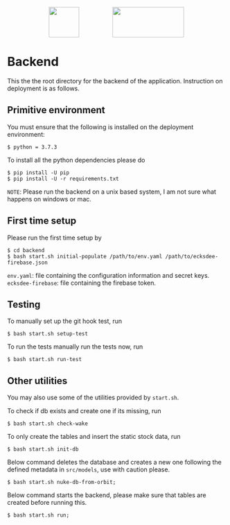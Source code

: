 <p align="center">
   <img src="https://raw.githubusercontent.com/ispark25/cs3900-demo/master/web/public/logo512.png?token=AHJHQ4ZCFCGHCLGVQBRZJA3BBERJK" width="70" height="70" padding="35" align="center"> 
   <img width="70">
   <img src="https://www.unsw.edu.au/sites/all/themes/mobileunswcorporate/logo.png" width="165" height="70" align="center">
 </p>

# Backend

This the the root directory for the backend of the application. Instruction on deployment is as follows.

## Primitive environment

You must ensure that the following is installed on the deployment environment:

```
$ python = 3.7.3
```

To install all the python dependencies please do

```
$ pip install -U pip
$ pip install -U -r requirements.txt
```

`NOTE`: Please run the backend on a unix based system, I am not sure what happens on windows or mac.

## First time setup

Please run the first time setup by

```
$ cd backend
$ bash start.sh initial-populate /path/to/env.yaml /path/to/ecksdee-firebase.json
```

`env.yaml`: file containing the configuration information and secret keys.
`ecksdee-firebase`: file containing the firebase token.

## Testing

To manually set up the git hook test, run

```
$ bash start.sh setup-test
```

To run the tests manually run the tests now, run

```
$ bash start.sh run-test
```

## Other utilities

You may also use some of the utilities provided by `start.sh`.

To check if db exists and create one if its missing, run

```
$ bash start.sh check-wake
```

To only create the tables and insert the static stock data, run

```
$ bash start.sh init-db
```

Below command deletes the database and creates a new one following the defined metadata in `src/models`, use with caution please.

```
$ bash start.sh nuke-db-from-orbit;
```

Below command starts the backend, please make sure that tables are created before running this.

```
$ bash start.sh run;
```
